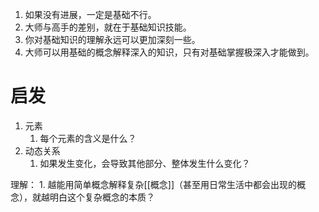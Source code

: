 1. 如果没有进展，一定是基础不行。
2. 大师与高手的差别，就在于基础知识技能。
3. 你对基础知识的理解永远可以更加深刻一些。
4. 大师可以用基础的概念解释深入的知识，只有对基础掌握极深入才能做到。

# 启发
1. 元素
	1. 每个元素的含义是什么？
2. 动态关系
	1. 如果发生变化，会导致其他部分、整体发生什么变化？

理解：
	1. 越能用简单概念解释复杂[[概念]]（甚至用日常生活中都会出现的概念），就越明白这个复杂概念的本质？